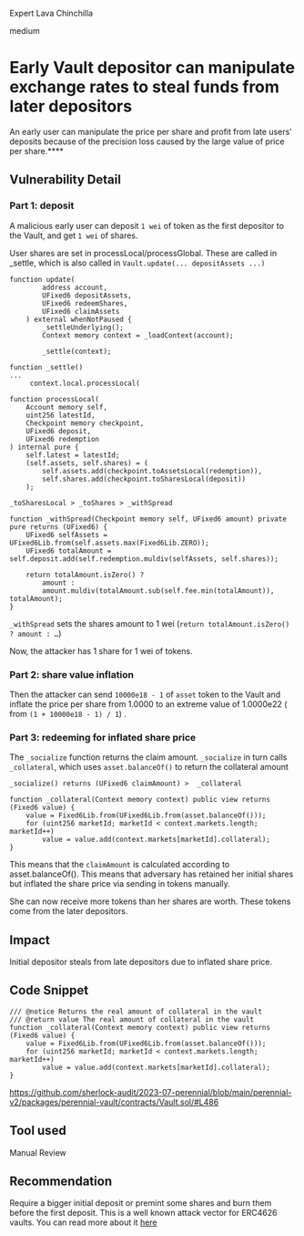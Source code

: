 Expert Lava Chinchilla

medium

# Early Vault depositor can manipulate exchange rates to steal funds from later depositors

An early user can manipulate the price per share and profit from late users' deposits because of the precision loss caused by the large value of price per share.****

## Vulnerability Detail

### Part 1: deposit

A malicious early user can deposit `1 wei` of token as the first depositor to the Vault, and get `1 wei` of shares.

User shares are set in processLocal/processGlobal. These are called in _settle, which is also called in `Vault.update(... depositAssets ...)` 

```solidity
function update(
        address account,
        UFixed6 depositAssets,
        UFixed6 redeemShares,
        UFixed6 claimAssets
    ) external whenNotPaused {
        _settleUnderlying();
        Context memory context = _loadContext(account);

        _settle(context);

function _settle()
...
     context.local.processLocal(

```

```solidity
function processLocal(
    Account memory self,
    uint256 latestId,
    Checkpoint memory checkpoint,
    UFixed6 deposit,
    UFixed6 redemption
) internal pure {
    self.latest = latestId;
    (self.assets, self.shares) = (
        self.assets.add(checkpoint.toAssetsLocal(redemption)),
        self.shares.add(checkpoint.toSharesLocal(deposit))
    );

_toSharesLocal > _toShares > _withSpread

function _withSpread(Checkpoint memory self, UFixed6 amount) private pure returns (UFixed6) {
    UFixed6 selfAssets = UFixed6Lib.from(self.assets.max(Fixed6Lib.ZERO));
    UFixed6 totalAmount = self.deposit.add(self.redemption.muldiv(selfAssets, self.shares));

    return totalAmount.isZero() ?
        amount :
        amount.muldiv(totalAmount.sub(self.fee.min(totalAmount)), totalAmount);
}
```

`_withSpread` sets the shares amount to 1 wei  (`return totalAmount.isZero() ? amount : …`)

Now, the attacker has 1 share for 1 wei of tokens.

### Part 2: share value inflation

Then the attacker can send `10000e18 - 1` of `asset` token to the Vault and inflate the price per share from 1.0000 to an extreme value of 1.0000e22 ( from `(1 + 10000e18 - 1) / 1`) .

### Part 3: redeeming for inflated share price

The `_socialize` function returns the claim amount. `_socialize` in turn calls `_collateral`, which uses `asset.balanceOf()` to return the collateral amount

```solidity
_socialize() returns (UFixed6 claimAmount) >  _collateral

function _collateral(Context memory context) public view returns (Fixed6 value) {
    value = Fixed6Lib.from(UFixed6Lib.from(asset.balanceOf()));
    for (uint256 marketId; marketId < context.markets.length; marketId++)
        value = value.add(context.markets[marketId].collateral);
}
```

This means that the `claimAmount` is calculated according to asset.balanceOf(). This means that adversary has retained her initial shares but inflated the share price via sending in tokens manually.

She can now receive more tokens than her shares are worth. These tokens come from the later depositors.

## Impact

Initial depositor steals from late depositors due to inflated share price.

## Code Snippet

```solidity
/// @notice Returns the real amount of collateral in the vault
/// @return value The real amount of collateral in the vault
function _collateral(Context memory context) public view returns (Fixed6 value) {
    value = Fixed6Lib.from(UFixed6Lib.from(asset.balanceOf()));
    for (uint256 marketId; marketId < context.markets.length; marketId++)
        value = value.add(context.markets[marketId].collateral);
}
```

https://github.com/sherlock-audit/2023-07-perennial/blob/main/perennial-v2/packages/perennial-vault/contracts/Vault.sol/#L486

## Tool used

Manual Review

## Recommendation

Require a bigger initial deposit or premint some shares and burn them before the first deposit. This is a well known attack vector for ERC4626 vaults. You can read more about it [here](https://github.com/transmissions11/solmate/issues/178)